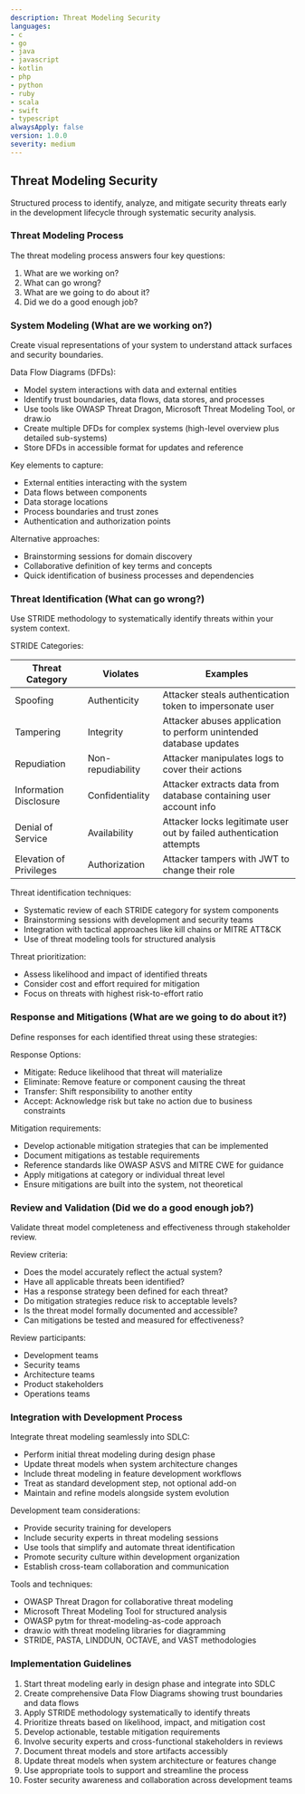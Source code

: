 ```yaml
---
description: Threat Modeling Security
languages:
- c
- go
- java
- javascript
- kotlin
- php
- python
- ruby
- scala
- swift
- typescript
alwaysApply: false
version: 1.0.0
severity: medium
---
```


## Threat Modeling Security

Structured process to identify, analyze, and mitigate security threats early in the development lifecycle through systematic security analysis.

### Threat Modeling Process

The threat modeling process answers four key questions:
1. What are we working on?
2. What can go wrong?
3. What are we going to do about it?
4. Did we do a good enough job?

### System Modeling (What are we working on?)

Create visual representations of your system to understand attack surfaces and security boundaries.

Data Flow Diagrams (DFDs):
- Model system interactions with data and external entities
- Identify trust boundaries, data flows, data stores, and processes
- Use tools like OWASP Threat Dragon, Microsoft Threat Modeling Tool, or draw.io
- Create multiple DFDs for complex systems (high-level overview plus detailed sub-systems)
- Store DFDs in accessible format for updates and reference

Key elements to capture:
- External entities interacting with the system
- Data flows between components
- Data storage locations
- Process boundaries and trust zones
- Authentication and authorization points

Alternative approaches:
- Brainstorming sessions for domain discovery
- Collaborative definition of key terms and concepts
- Quick identification of business processes and dependencies

### Threat Identification (What can go wrong?)

Use STRIDE methodology to systematically identify threats within your system context.

STRIDE Categories:

| Threat Category | Violates | Examples |
|-----------------|----------|----------|
| Spoofing | Authenticity | Attacker steals authentication token to impersonate user |
| Tampering | Integrity | Attacker abuses application to perform unintended database updates |
| Repudiation | Non-repudiability | Attacker manipulates logs to cover their actions |
| Information Disclosure | Confidentiality | Attacker extracts data from database containing user account info |
| Denial of Service | Availability | Attacker locks legitimate user out by failed authentication attempts |
| Elevation of Privileges | Authorization | Attacker tampers with JWT to change their role |

Threat identification techniques:
- Systematic review of each STRIDE category for system components
- Brainstorming sessions with development and security teams
- Integration with tactical approaches like kill chains or MITRE ATT&CK
- Use of threat modeling tools for structured analysis

Threat prioritization:
- Assess likelihood and impact of identified threats
- Consider cost and effort required for mitigation
- Focus on threats with highest risk-to-effort ratio

### Response and Mitigations (What are we going to do about it?)

Define responses for each identified threat using these strategies:

Response Options:
- Mitigate: Reduce likelihood that threat will materialize
- Eliminate: Remove feature or component causing the threat
- Transfer: Shift responsibility to another entity
- Accept: Acknowledge risk but take no action due to business constraints

Mitigation requirements:
- Develop actionable mitigation strategies that can be implemented
- Document mitigations as testable requirements
- Reference standards like OWASP ASVS and MITRE CWE for guidance
- Apply mitigations at category or individual threat level
- Ensure mitigations are built into the system, not theoretical

### Review and Validation (Did we do a good enough job?)

Validate threat model completeness and effectiveness through stakeholder review.

Review criteria:
- Does the model accurately reflect the actual system?
- Have all applicable threats been identified?
- Has a response strategy been defined for each threat?
- Do mitigation strategies reduce risk to acceptable levels?
- Is the threat model formally documented and accessible?
- Can mitigations be tested and measured for effectiveness?

Review participants:
- Development teams
- Security teams
- Architecture teams
- Product stakeholders
- Operations teams

### Integration with Development Process

Integrate threat modeling seamlessly into SDLC:
- Perform initial threat modeling during design phase
- Update threat models when system architecture changes
- Include threat modeling in feature development workflows
- Treat as standard development step, not optional add-on
- Maintain and refine models alongside system evolution

Development team considerations:
- Provide security training for developers
- Include security experts in threat modeling sessions
- Use tools that simplify and automate threat identification
- Promote security culture within development organization
- Establish cross-team collaboration and communication

Tools and techniques:
- OWASP Threat Dragon for collaborative threat modeling
- Microsoft Threat Modeling Tool for structured analysis
- OWASP pytm for threat-modeling-as-code approach
- draw.io with threat modeling libraries for diagramming
- STRIDE, PASTA, LINDDUN, OCTAVE, and VAST methodologies

### Implementation Guidelines

1. Start threat modeling early in design phase and integrate into SDLC
2. Create comprehensive Data Flow Diagrams showing trust boundaries and data flows
3. Apply STRIDE methodology systematically to identify threats
4. Prioritize threats based on likelihood, impact, and mitigation cost
5. Develop actionable, testable mitigation requirements
6. Involve security experts and cross-functional stakeholders in reviews
7. Document threat models and store artifacts accessibly
8. Update threat models when system architecture or features change
9. Use appropriate tools to support and streamline the process
10. Foster security awareness and collaboration across development teams
